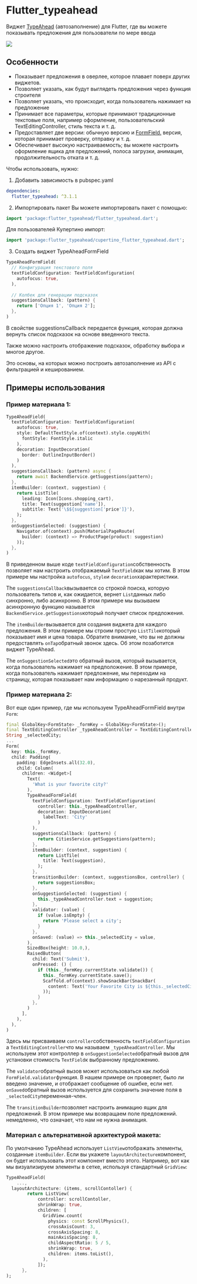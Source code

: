# Flutter_typeahead
Виджет [TypeAhead](https://pub.dev/packages/flutter_typeahead) (автозаполнение) для Flutter, где вы можете показывать предложения для пользователи по мере ввода

![](https://raw.githubusercontent.com/AbdulRahmanAlHamali/flutter_typeahead/master/flutter_typeahead.gif)

## Особенности[](https://pub.dev/packages/flutter_typeahead#features)

- Показывает предложения в оверлее, которое плавает поверх других виджетов.
- Позволяет указать, как будут выглядеть предложения через функция строителя
- Позволяет указать, что происходит, когда пользователь нажимает на предложение
- Принимает все параметры, которые принимают традиционные текстовые поля, например оформление, пользовательский TextEditingController, стиль текста и т. д.
- Предоставляет две версии: обычную версию и [FormField.](https://docs.flutter.io/flutter/widgets/FormField-class.html) версия, которая принимает проверку, отправку и т. д.
- Обеспечивает высокую настраиваемость; вы можете настроить оформление ящика для предложений, полоса загрузки, анимация, продолжительность отката и т. д.

Чтобы использовать, нужно:

1. Добавить зависимость в pubspec.yaml
```yaml
dependencies:
  flutter_typeahead: ^3.1.1
```
2. Импортировать пакет
Вы можете импортировать пакет с помощью:
```dart
import 'package:flutter_typeahead/flutter_typeahead.dart';
```
Для пользователей Купертино импорт:
```dart
import 'package:flutter_typeahead/cupertino_flutter_typeahead.dart';
```
3. Создать виджет TypeAheadFormField
```dart
TypeAheadFormField(
  // Конфигурация текстового поля 
  textFieldConfiguration: TextFieldConfiguration(
    autofocus: true,
  ),
  
  // Колбек для генерации подсказок
  suggestionsCallback: (pattern) {
    return ['Опция 1', 'Опция 2']; 
  },
)
```
В свойстве suggestionsCallback передается функция, которая должна вернуть список подсказок на основе введенного текста.

Также можно настроить отображение подсказок, обработку выбора и многое другое.

Это основы, на которых можно построить автозаполнение из API с фильтрацией и кешированием.

## Примеры использования[](https://pub.dev/packages/flutter_typeahead#usage-examples)
### Пример материала 1:[](https://pub.dev/packages/flutter_typeahead#material-example-1)

```dart
TypeAheadField(
  textFieldConfiguration: TextFieldConfiguration(
    autofocus: true,
    style: DefaultTextStyle.of(context).style.copyWith(
      fontStyle: FontStyle.italic
    ),
    decoration: InputDecoration(
      border: OutlineInputBorder()
    )
  ),
  suggestionsCallback: (pattern) async {
    return await BackendService.getSuggestions(pattern);
  },
  itemBuilder: (context, suggestion) {
    return ListTile(
      leading: Icon(Icons.shopping_cart),
      title: Text(suggestion['name']),
      subtitle: Text('\$${suggestion['price']}'),
    );
  },
  onSuggestionSelected: (suggestion) {
    Navigator.of(context).push(MaterialPageRoute(
      builder: (context) => ProductPage(product: suggestion)
    ));
  },
)
```

В приведенном выше коде `textFieldConfiguration`собственность позволяет нам настроить отображаемый `TextField`как мы хотим. В этом примере мы настройка `autofocus`, `style`и `decoration`характеристики.

The `suggestionsCallback`вызывается со строкой поиска, которую пользователь типов и, как ожидается, вернет `List`данных либо синхронно, либо асинхронно. В этом примере мы вызываем асинхронную функцию называется `BackendService.getSuggestions`который получает список предложения.

The `itemBuilder`вызывается для создания виджета для каждого предложения. В этом примере мы строим простую `ListTile`который показывает имя и цена товара. Обратите внимание, что вы не должны предоставлять `onTap`обратный звонок здесь. Об этом позаботится виджет TypeAhead.

The `onSuggestionSelected`это обратный вызов, который вызывается, когда пользователь нажимает на предположение. В этом примере, когда пользователь нажимает предложение, мы переходим на страницу, которая показывает нам информацию о нарезанный продукт.

### Пример материала 2:[](https://pub.dev/packages/flutter_typeahead#material-example-2)

Вот еще один пример, где мы используем TypeAheadFormField внутри `Form`:

```dart
final GlobalKey<FormState> _formKey = GlobalKey<FormState>();
final TextEditingController _typeAheadController = TextEditingController();
String _selectedCity;
...
Form(
  key: this._formKey,
  child: Padding(
    padding: EdgeInsets.all(32.0),
    child: Column(
      children: <Widget>[
        Text(
          'What is your favorite city?'
        ),
        TypeAheadFormField(
          textFieldConfiguration: TextFieldConfiguration(
            controller: this._typeAheadController,
            decoration: InputDecoration(
              labelText: 'City'
            )
          ),          
          suggestionsCallback: (pattern) {
            return CitiesService.getSuggestions(pattern);
          },
          itemBuilder: (context, suggestion) {
            return ListTile(
              title: Text(suggestion),
            );
          },
          transitionBuilder: (context, suggestionsBox, controller) {
            return suggestionsBox;
          },
          onSuggestionSelected: (suggestion) {
            this._typeAheadController.text = suggestion;
          },
          validator: (value) {
            if (value.isEmpty) {
              return 'Please select a city';
            }
          },
          onSaved: (value) => this._selectedCity = value,
        ),
        SizedBox(height: 10.0,),
        RaisedButton(
          child: Text('Submit'),
          onPressed: () {
            if (this._formKey.currentState.validate()) {
              this._formKey.currentState.save();
              Scaffold.of(context).showSnackBar(SnackBar(
                content: Text('Your Favorite City is ${this._selectedCity}')
              ));
            }
          },
        )
      ],
    ),
  ),
)
```

Здесь мы присваиваем `controller`собственность `textFieldConfiguration` а `TextEditingController`что мы называем `_typeAheadController`. Мы используем этот контроллер в `onSuggestionSelected`обратный вызов для установки стоимость `TextField`к выбранному предложению.

The `validator`обратный вызов может использоваться как любой `FormField.validator`функция. В нашем примере он проверяет, было ли введено значение, и отображает сообщение об ошибке, если нет. `onSaved`обратный вызов используется для сохранить значение поля в `_selectedCity`переменная-член.

The `transitionBuilder`позволяет настроить анимацию ящик для предложений. В этом примере мы возвращаем поле предложений. немедленно, что означает, что нам не нужна анимация.

### Материал с альтернативной архитектурой макета:[](https://pub.dev/packages/flutter_typeahead#material-with-alternative-layout-architecture)

По умолчанию TypeAhead использует `ListView`отображать элементы, созданные `itemBuilder`. Если вы укажете `layoutArchitecture`компонент, он будет использовать этот компонент вместо этого. Например, вот как мы визуализируем элементы в сетке, используя стандартный `GridView`:

```dart
TypeAheadField(
    ...,
  layoutArchitecture: (items, scrollContoller) {
        return ListView(
            controller: scrollContoller,
            shrinkWrap: true,
            children: [
              GridView.count(
                physics: const ScrollPhysics(),
                crossAxisCount: 3,
                crossAxisSpacing: 8,
                mainAxisSpacing: 8,
                childAspectRatio: 5 / 5,
                shrinkWrap: true,
                children: items.toList(),
              ),
            ]);
      },
);
```